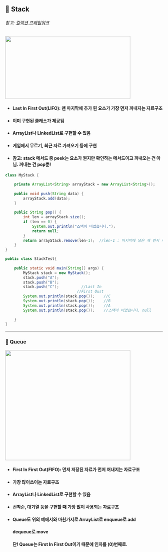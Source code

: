 ## :pushpin: Stack
###### 참고: [컬렉션 프레임워크](https://github.com/6161990/TIL/blob/main/Java/Collection%20Framework.md)

<img src="https://user-images.githubusercontent.com/74708028/110317392-7219d780-804f-11eb-9101-0e21ebc69fd3.jpg" width="400" height="200">    

    
* #### Last In First Out(LIFO): 맨 마지막에 추가 된 요소가 가장 먼저 꺼내지는 자료구조
* #### 이미 구현된 클래스가 제공됨
* #### ArrayList나 LinkedList로 구현할 수 있음
* #### 게임에서 무르기, 최근 자료 가져오기 등에 구현
* #### 참고: stack 메서드 중 peek는  요소가 뭔지만 확인하는 메서드이고 꺼내오는 건 아님. 꺼내는 건 pop뿐!


```java
class MyStack {

	private ArrayList<String> arrayStack = new ArrayList<String>();
	
	public void push(String data) {
		arrayStack.add(data);
	}
	
	public String pop() {
		int len = arrayStack.size();
		if (len == 0) {
			System.out.println("스택이 비었습니다.");
			return null;
		}
		return arrayStack.remove(len-1);  //len-1 : 마지막에 넣은 게 먼저 꺼내져야하기때문에.
	}   
}

public class StackTest{
	
	public static void main(String[] args) {
		MyStack stack = new MyStack();
		stack.push("A");
		stack.push("B");
		stack.push("C");          //Last In
	                          	//First Oust
		System.out.println(stack.pop());    //C
		System.out.println(stack.pop());    //B
		System.out.println(stack.pop());    //A
		System.out.println(stack.pop());    //스택이 비었습니다. null
		
	}
}
```
-------------------------------------------------------

### :pushpin: Queue
<img src="https://user-images.githubusercontent.com/74708028/110317566-aee5ce80-804f-11eb-8cd4-8e57a2654d87.jpg" width="400" height="350">

* #### First In First Out(FIFO): 먼저 저장된 자료가 먼저 꺼내지는 자료구조
* #### 가장 많이쓰이는 자료구조
* #### ArrayList나 LinkedList로 구현할 수 있음
* #### 선착순, 대기열 등을 구현할 때 가장 많이 사용되는 자료구조
* #### Queue도 위의 예에서와 마찬가지로 ArrayList로 enqueue로 add
  #### dequeue로 move
  #### 단! Queue는 First In First Out이기 때문에 인자를 (0)번째로. 
